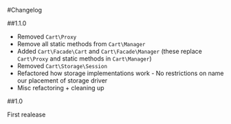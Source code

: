 #Changelog

##1.1.0

- Removed ``Cart\Proxy``
- Remove all static methods from ``Cart\Manager``
- Added ``Cart\Facade\Cart`` and ``Cart\Facade\Manager`` (these replace ``Cart\Proxy`` and static methods in ``Cart\Manager``)
- Removed ``Cart\Storage\Session``
- Refactored how storage implementations work - No restrictions on name our placement of storage driver
- Misc refactoring + cleaning up

##1.0

First realease
